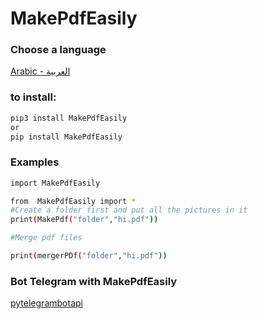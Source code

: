 # MakePdfEasily


### Choose a language
[Arabic - العربية](https://github.com/AliAdnanc7/MakePdfEasily/blob/main/languages/Arabic.md)


### to install:
```bash
pip3 install MakePdfEasily
or 
pip install MakePdfEasily
```
### Examples

```bash
import MakePdfEasily 

from  MakePdfEasily import *
#Create a folder first and put all the pictures in it
print(MakePdf("folder","hi.pdf"))

#Merge pdf files

print(mergerPDf("folder","hi.pdf"))
```

### Bot Telegram with MakePdfEasily

[pytelegrambotapi](https://github.com/Ali-Adnan219/MakePdfEasily/blob/main/Examples/Telegram%20bot/pytelegrambotapi%20with%20MakePdfEasily/main.py)